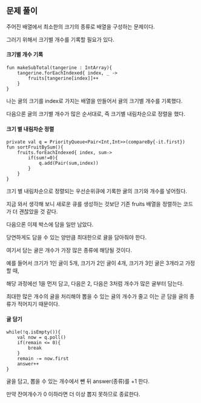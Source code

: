 ## 문제 풀이

주어진 배열에서 최소한의 크기의 종류로 배열을 구성하는 문제이다.

그러기 위해서 크기별 개수를 기록할 필요가 있다.

#### 크기별 개수 기록

```
fun makeSubTotal(tangerine : IntArray){
    tangerine.forEachIndexed{ index, _ ->
        fruits[tangerine[index]]++
    }        
}
```

나는 귤의 크기를 index로 가지는 배열을 만들어서 귤의 크기별 개수를 기록했다.

다음으론 귤의 크기별 개수가 많은 순서대로, 즉 크기별 내림차순으로 정렬을 했다.

#### 크기 별 내림차순 정렬

```
private val q = PriorityQueue<Pair<Int,Int>>(compareBy{-it.first})
fun sortFruitBySum(){
    fruits.forEachIndexed{ index, sum->
        if(sum!=0){
            q.add(Pair(sum,index))
        }
    }
}
```

크기 별 내림차순으로 정렬되는 우선순위큐에 기록한 귤의 크기와 개수를 넣어줬다.

지금 와서 생각해 보니 새로운 큐를 생성하는 것보단 기존 fruits 배열을 정렬하는 코드가 더 괜찮았을 것 같다.

다음으론 이제 박스에 담을 일만 남았다.

당연하게도 담을 수 있는 양만큼 최대한으로 귤을 담아줘야 한다.

여기서 담는 귤은 개수가 가장 많은 종류에 해당될 것이다.

예를 들어서 크기가 1인 귤이 5개, 크기가 2인 귤이 4개, 크기가 3인 귤은 3개라고 가정할 때,

해당 과정에선 1을 먼저 담고, 다음은 2, 다음은 3처럼 개수가 많은 귤부터 담는다.

최대한 많은 개수의 귤을 처리해야 뽑을 수 있는 귤의 개수가 줄고 이는 곧 담을 귤의 종류가 적어지기 때문이다.

#### 귤 담기

```
while(!q.isEmpty()){             
    val now = q.poll()
    if(remain <= 0){                
        break
    }          
    remain -= now.first
    answer++            
}
```

귤을 담고, 뽑을 수 있는 개수에서 뺀 뒤 answer(종류)를 +1 한다.

만약 잔여개수가 0 이하라면 더 이상 뽑지 못하므로 종료한다.